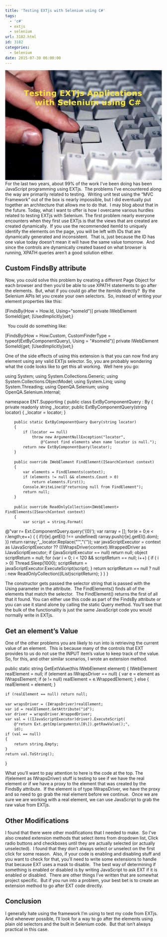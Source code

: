 ```yaml
---
title: 'Testing EXTjs with Selenium using C#'
tags:
  - 'c#'
  - extjs
  - selenium
url: 3182.html
id: 3182
categories:
  - Selenium
date: 2015-07-30 06:00:00
---
```


![image](/uploads/2015/07/image2.png "image") For the last two years, about 99% of the work I’ve been doing has been JavaScript programming using EXTjs.  The problems I’ve encountered along the way are primarily related to testing.  Writing unit test using the “MVC Framework” out of the box is nearly impossible, but I did eventually put together an architecture that allows me to do that.  I may blog about that in the future. Today, what I want to offer is how I overcame various hurdles related to testing EXTjs with Selenium.  The first problem nearly everyone encounters when they first use EXTjs is that the views that are created are created dynamically.  If you use the recommended itemId to uniquely identify the elements on the page, you will be left with IDs that are dynamically generated and inconsistent.  That is, just because the ID has one value today doesn’t mean it will have the same value tomorrow.  And since the controls are dynamically created based on what browser is running, XPATH queries aren’t a good solution either.

Custom FindsBy attribute
------------------------

Now, you could solve this problem by creating a different Page Object for each browser and then you’d be able to use XPATH statements to go after the elements.  But, what if you could go after the itemIds directly?  By the Selenium APIs let you create your own selectors.  So, instead of writing your element properties like this:

\[FindsBy(How = How.Id, Using="someId")\]
private IWebElement SomeId{get; \[UsedImplicitly\]set;}

  You could do something like:

\[FindsBy(How = How.Custom, 
    CustomFinderType = typeof(ExtByComponentQuery), 
    Using = "#someId")\]
private IWebElement SomeId{get; \[UsedImplicitly\]set;}

One of the side effects of using this extension is that you can now find any element using any valid EXTjs selector. So, you are probably wondering what the code looks like to get this all working.  Well here you go:

using System;
using System.Collections.Generic;
using System.Collections.ObjectModel;
using System.Linq;
using System.Threading;
using OpenQA.Selenium;
using OpenQA.Selenium.Internal;

namespace ENT.Supporting
{
    public class ExtByComponentQuery : By
    {
        private readonly string _locator;
        public ExtByComponentQuery(string locator)
        {
            _locator = locator;
        }

        public static ExtByComponentQuery Query(string locator)
        {
            if (locator == null)
                throw new ArgumentNullException("locator", 
                    @"Cannot find elements when name locator is null.");
            return new ExtByComponentQuery(locator);
        }

        public override IWebElement FindElement(ISearchContext context)
        {
            var elements = FindElements(context);
            if (elements != null && elements.Count > 0)
                return elements.First();
            Console.WriteLine(@"returning null from FindElement");
            return null;
        }

        public override ReadOnlyCollection<IWebElement> FindElements(ISearchContext context)
        {
            var script = string.Format(
@"var r= Ext.ComponentQuery.query('{0}');
var rarray = \[\];
for(e = 0;e < r.length;e++)
{ {
    if(r\[e\].getEl() !== undefined)
        rarray.push(r\[e\].getEl().dom);
}}
return rarray;",_locator.Replace("'","\\\'"));
            var javaScriptExecutor = context as IJavaScriptExecutor ??
                                     ((IWrapsDriver)context).WrappedDriver as IJavaScriptExecutor;
            if (javaScriptExecutor == null) return null;
            object scriptReturn = null;
            for (var i = 0; i < 120 && scriptReturn == null; i++)
            {
                if ( i > 0) Thread.Sleep(1000);
                scriptReturn = javaScriptExecutor.ExecuteScript(script);
            }
            return scriptReturn == null ? null : new ReadOnlyCollection<IWebElement>((IList<IWebElement>)scriptReturn);
        }
    }
}

The constructor gets passed the selector string that is passed with the Using parameter in the attribute.  The FindElements() finds all of the elements that match the selector.  The FindElement() returns the first of all that it found. You can either use this code as part of the FindsBy attribute or you can use it stand alone by calling the static Query method. You’ll see that the bulk of the functionality is just the same JavaScript code you would normally write in EXTjs.

Get an element’s Value
----------------------

One of the other problems you are likely to run into is retrieving the current value of an element.  This is because many of the controls that EXT provides to us do not use the INPUT item’s value to keep track of the value.  So, for this, and other similar scenarios, I wrote an extension method.

public static string GetExtValue(this IWebElement element)
{
    IWebElement realElement = null;
    if (element as IWrapsDriver == null)
    {
        var e = element as IWrapsElement;
        if (e != null) realElement = e.WrappedElement;
    }
    else
    {
         realElement = element;
    }

    if (realElement == null) return null;

    var wrapsDriver = (IWrapsDriver)realElement;
    var id = realElement.GetAttribute("id");
    var driver = wrapsDriver.WrappedDriver;
    var val = ((IJavaScriptExecutor)driver).ExecuteScript(
        @"return Ext.getCmp(arguments\[0\]).getRawValue();",
        id);
    if (val == null)
    {
        return string.Empty;
    }
    return val.ToString();
}

What you’ll want to pay attention to here is the code at the top. The if(element as IWrapsDriver) stuff is testing to see if we have the real element or if we have a proxy to the element that was created by the FindsBy attribute.  If the element is of type IWrapsDriver, we have the proxy and so need to go grab the real element before we continue.  Once we are sure we are working with a real element, we can use JavaScript to grab the raw value from EXTjs.

Other Modifications
-------------------

I found that there were other modifications that I needed to make.  So I’ve also created extension methods that select items from dropdown list, Click radio buttons and checkboxes until they are actually selected (or actually unselected).  I found that they don’t always select or unselect on the first click for some reason.  Also, if your code is enabling and disabling stuff and you want to check for that, you’ll need to write some extensions to handle that because EXT uses a mask to disable.  The best way of determining if something is enabled or disabled is by writing JavaScript to ask EXT if it is enabled or disabled.  There are other things I’ve written that are somewhat project specific.  But if you run into a problem, your best bet is to create an extension method to go after EXT code directly.

Conclusion
----------

I generally hate using the framework I’m using to test my code from EXTjs.  And whenever possible, I’ll look for a way to go after the elements using plain old selectors and the built in Selenium code.  But that isn’t always practical in this case.
